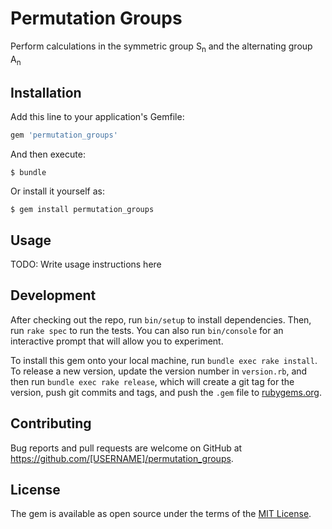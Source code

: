 # Permutation Groups

Perform calculations in the symmetric group S<sub>n</sub> and the alternating group A<sub>n</sub>

## Installation

Add this line to your application's Gemfile:

```ruby
gem 'permutation_groups'
```

And then execute:

    $ bundle

Or install it yourself as:

    $ gem install permutation_groups

## Usage

TODO: Write usage instructions here

## Development

After checking out the repo, run `bin/setup` to install dependencies. Then, run `rake spec` to run the tests. You can also run `bin/console` for an interactive prompt that will allow you to experiment.

To install this gem onto your local machine, run `bundle exec rake install`. To release a new version, update the version number in `version.rb`, and then run `bundle exec rake release`, which will create a git tag for the version, push git commits and tags, and push the `.gem` file to [rubygems.org](https://rubygems.org).

## Contributing

Bug reports and pull requests are welcome on GitHub at https://github.com/[USERNAME]/permutation_groups.


## License

The gem is available as open source under the terms of the [MIT License](http://opensource.org/licenses/MIT).

